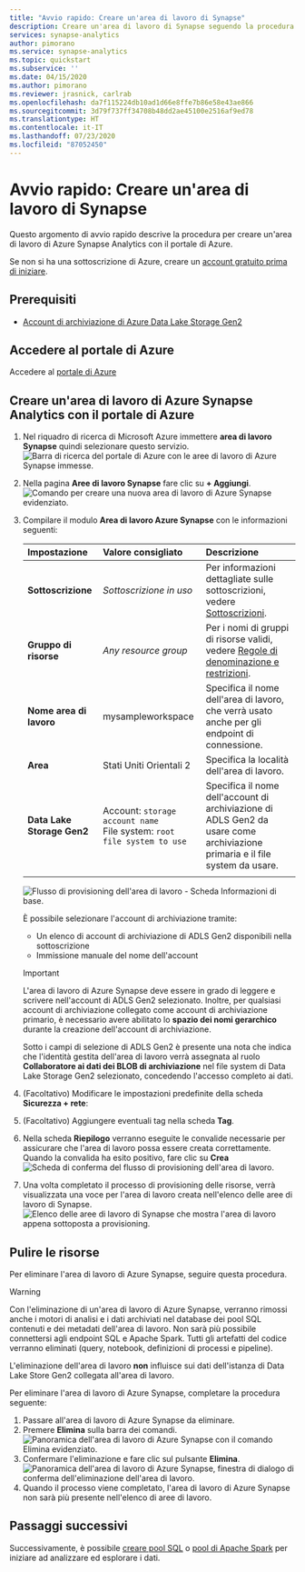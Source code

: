 ```yaml
---
title: "Avvio rapido: Creare un'area di lavoro di Synapse"
description: Creare un'area di lavoro di Synapse seguendo la procedura descritta in questa guida.
services: synapse-analytics
author: pimorano
ms.service: synapse-analytics
ms.topic: quickstart
ms.subservice: ''
ms.date: 04/15/2020
ms.author: pimorano
ms.reviewer: jrasnick, carlrab
ms.openlocfilehash: da7f115224db10ad1d66e8ffe7b86e58e43ae866
ms.sourcegitcommit: 3d79f737ff34708b48dd2ae45100e2516af9ed78
ms.translationtype: HT
ms.contentlocale: it-IT
ms.lasthandoff: 07/23/2020
ms.locfileid: "87052450"
---
```

# <a name="quickstart-create-a-synapse-workspace"></a>Avvio rapido: Creare un'area di lavoro di Synapse

Questo argomento di avvio rapido descrive la procedura per creare un'area di lavoro di Azure Synapse Analytics con il portale di Azure.

Se non si ha una sottoscrizione di Azure, creare un [account gratuito prima di iniziare](https://azure.microsoft.com/free/).

## <a name="prerequisites"></a>Prerequisiti

- [Account di archiviazione di Azure Data Lake Storage Gen2 ](../storage/common/storage-account-create.md?toc=/azure/synapse-analytics/toc.json&bc=/azure/synapse-analytics/breadcrumb/toc.json)

## <a name="sign-in-to-the-azure-portal"></a>Accedere al portale di Azure

Accedere al [portale di Azure](https://portal.azure.com/)

## <a name="create-an-azure-synapse-workspace-using-the-azure-portal"></a>Creare un'area di lavoro di Azure Synapse Analytics con il portale di Azure

1. Nel riquadro di ricerca di Microsoft Azure immettere **area di lavoro Synapse** quindi selezionare questo servizio.
![Barra di ricerca del portale di Azure con le aree di lavoro di Azure Synapse immesse.](media/quickstart-create-synapse-workspace/workspace-search.png)
2. Nella pagina **Aree di lavoro Synapse** fare clic su **+ Aggiungi**.
![Comando per creare una nuova area di lavoro di Azure Synapse evidenziato.](media/quickstart-create-synapse-workspace/create-workspace-02.png)
3. Compilare il modulo **Area di lavoro Azure Synapse** con le informazioni seguenti:

    | Impostazione | Valore consigliato | Descrizione |
    | :------ | :-------------- | :---------- |
    | **Sottoscrizione** | *Sottoscrizione in uso* | Per informazioni dettagliate sulle sottoscrizioni, vedere [Sottoscrizioni](https://account.windowsazure.com/Subscriptions). |
    | **Gruppo di risorse** | *Any resource group* | Per i nomi di gruppi di risorse validi, vedere [Regole di denominazione e restrizioni](/azure/architecture/best-practices/resource-naming?toc=/azure/synapse-analytics/toc.json&bc=/azure/synapse-analytics/breadcrumb/toc.json&view=azure-sqldw-latest). |
    | **Nome area di lavoro** | mysampleworkspace | Specifica il nome dell'area di lavoro, che verrà usato anche per gli endpoint di connessione.|
    | **Area** | Stati Uniti Orientali 2 | Specifica la località dell'area di lavoro.|
    | **Data Lake Storage Gen2** | Account: `storage account name` </br> File system: `root file system to use` | Specifica il nome dell'account di archiviazione di ADLS Gen2 da usare come archiviazione primaria e il file system da usare.|
    ||||

    ![Flusso di provisioning dell'area di lavoro - Scheda Informazioni di base.](media/quickstart-create-synapse-workspace/create-workspace-03.png)

    È possibile selezionare l'account di archiviazione tramite:
    - Un elenco di account di archiviazione di ADLS Gen2 disponibili nella sottoscrizione
    - Immissione manuale del nome dell'account

    > [!IMPORTANT]
    > L'area di lavoro di Azure Synapse deve essere in grado di leggere e scrivere nell'account di ADLS Gen2 selezionato. Inoltre, per qualsiasi account di archiviazione collegato come account di archiviazione primario, è necessario avere abilitato lo **spazio dei nomi gerarchico** durante la creazione dell'account di archiviazione.
    >
    > Sotto i campi di selezione di ADLS Gen2 è presente una nota che indica che l'identità gestita dell'area di lavoro verrà assegnata al ruolo **Collaboratore ai dati dei BLOB di archiviazione** nel file system di Data Lake Storage Gen2 selezionato, concedendo l'accesso completo ai dati.

4. (Facoltativo) Modificare le impostazioni predefinite della scheda **Sicurezza + rete**:
5. (Facoltativo) Aggiungere eventuali tag nella scheda **Tag**.
6. Nella scheda **Riepilogo** verranno eseguite le convalide necessarie per assicurare che l'area di lavoro possa essere creata correttamente. Quando la convalida ha esito positivo, fare clic su **Crea** ![Scheda di conferma del flusso di provisioning dell'area di lavoro.](media/quickstart-create-synapse-workspace/create-workspace-05.png)
7. Una volta completato il processo di provisioning delle risorse, verrà visualizzata una voce per l'area di lavoro creata nell'elenco delle aree di lavoro di Synapse. ![Elenco delle aree di lavoro di Synapse che mostra l'area di lavoro appena sottoposta a provisioning.](media/quickstart-create-synapse-workspace/create-workspace-07.png)

## <a name="clean-up-resources"></a>Pulire le risorse

Per eliminare l'area di lavoro di Azure Synapse, seguire questa procedura.
> [!WARNING]
> Con l'eliminazione di un'area di lavoro di Azure Synapse, verranno rimossi anche i motori di analisi e i dati archiviati nel database dei pool SQL contenuti e dei metadati dell'area di lavoro. Non sarà più possibile connettersi agli endpoint SQL e Apache Spark. Tutti gli artefatti del codice verranno eliminati (query, notebook, definizioni di processi e pipeline).
>
> L'eliminazione dell'area di lavoro **non** influisce sui dati dell'istanza di Data Lake Store Gen2 collegata all'area di lavoro.

Per eliminare l'area di lavoro di Azure Synapse, completare la procedura seguente:

1. Passare all'area di lavoro di Azure Synapse da eliminare.
1. Premere **Elimina** sulla barra dei comandi.
 ![Panoramica dell'area di lavoro di Azure Synapse con il comando Elimina evidenziato.](media/quickstart-create-synapse-workspace/create-workspace-10.png)
1. Confermare l'eliminazione e fare clic sul pulsante **Elimina**.
 ![Panoramica dell'area di lavoro di Azure Synapse, finestra di dialogo di conferma dell'eliminazione dell'area di lavoro.](media/quickstart-create-synapse-workspace/create-workspace-11.png)
1. Quando il processo viene completato, l'area di lavoro di Azure Synapse non sarà più presente nell'elenco di aree di lavoro.

## <a name="next-steps"></a>Passaggi successivi

Successivamente, è possibile [creare pool SQL](quickstart-create-sql-pool-studio.md) o [pool di Apache Spark](quickstart-create-apache-spark-pool-studio.md) per iniziare ad analizzare ed esplorare i dati.
